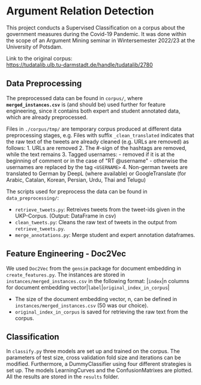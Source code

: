 # Argument Relation Detection
This project conducts a Supervised Classification on a corpus about the 
government measures during the Covid-19 Pandemic. It was done within the 
scope of an Argument Mining seminar in Wintersemester 2022/23 at the 
University of Potsdam.

Link to the original corpus:   
https://tudatalib.ulb.tu-darmstadt.de/handle/tudatalib/2780

## Data Preprocessing
The preprocessed data can be found in `corpus/`, where **`merged_instances.csv`** is 
(and should be) used further for feature engineering, since it contains both expert and 
student annotated data, which are already preprocessed. 

Files in `./corpus/tmp/` are temporary corpus produced at different data 
preprocessing stages, e.g. Files with suffix `_clean_translated` indicates 
that the raw text of the tweets are already cleaned (e.g. URLs are removed) as follows:
    1. URLs are removed 
    2. The #-sign of the hashtags are removed, while the text remains
    3. Tagged usernames: 
        - removed if it is at the beginning of comment or in the case of "RT @username"
        - otherwise the usernames are replaced by the tag `<USERNAME>`
    4. Non-german tweets are translated to German by DeepL (where available) or 
    GoogleTranslate (for Arabic, Catalan, Korean, Persian, Urdu, Thai and 
    Telugu)

The scripts used for preprocess the data can be found in `data_preprocessing/`:
- `retrieve_tweets.py`: Retreives tweets from the tweet-ids given in the UKP-Corpus. 
(Output: DataFrame in csv) 
- `clean_tweets.py`: Cleans the raw text of tweets in the output from `retrieve_tweets.py`.
- `merge_annotations.py`: Merge student and expert annotation dataframes.

## Feature Engineering - Doc2Vec
We used `Doc2Vec` from the `gensim` package for document embedding in `create_features.py`. 
The instances are stored in `instances/merged_instances.csv` in the following format:
|`index`|n columns for document embedding vector|`label`|`original_index_in_corpus`|
- The size of the document embedding vector, n, can be defined in `instances/merged_instances.csv`
(50 was our choice).
- `original_index_in_corpus` is saved for retrieving the raw text from the corpus.

## Classification
In `classify.py` three models are set up and trained on the 
corpus. The parameters of test size, cross validation fold size and 
iterations can be modified. Furthermore, a DummyClassifier using four 
different strategies is set up. The models LearningCurves and 
the ConfusionMatrixes are plotted. All the results are stored in the 
`results` folder.
